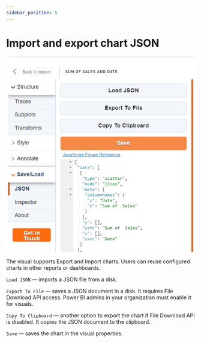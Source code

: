 ```yaml
---
sidebar_position: 5
---
```


# Import and export chart JSON

![Import and export chart JSON](./img/save.png)

The visual supports Export and Import charts. Users can reuse configured charts in other reports or dashboards.

`Load JSON` — imports a JSON file from a disk.

`Export To File` — saves a JSON document in a disk. It requires File Download API access. Power BI admins in your organization must enable it for visuals.

`Copy To Clipboard` — another option to export the chart if File Download API is disabled. It copies the JSON document to the clipboard.

`Save` — saves the chart in the visual properties.